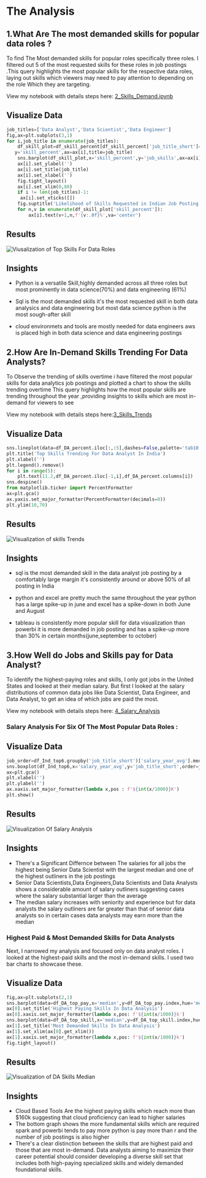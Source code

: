 
# The Analysis

## 1.What Are The most demanded skills for popular data roles ?

To find The Most demanded skills for popular roles 
specifically three roles. I filtered out 5 of the most requested skills for these roles in job postings .This query highlights the most popular skills for the respective data roles, laying out skills which viewers  may need to pay attention to depending on the role Which they are targeting.

View my notebook with details steps here:
[2_Skills_Demand.ipynb](3_Project/2_Skills_Demand.ipynb)

## Visualize Data
````python
job_titles=['Data Analyst','Data Scientist','Data Engineer']
fig,ax=plt.subplots(3,1)
for i,job_title in enumerate(job_titles):
    df_skill_plot=df_skill_percent[df_skill_percent['job_title_short']==job_title].head(5)
   y='skill_percent',ax=ax[i],title=job_title)
    sns.barplot(df_skill_plot,x='skill_percent',y='job_skills',ax=ax[i],hue='job_skills',palette='mako')
    ax[i].set_ylabel('')
    ax[i].set_title(job_title)
    ax[i].set_xlabel('') 
    fig.tight_layout()
    ax[i].set_xlim(0,80)
    if i != len(job_titles)-1:
     ax[i].set_xticks([])
    fig.suptitle('Likelihood of Skills Requested in Indian Job Posting')
    for n,v in enumerate(df_skill_plot['skill_percent']):
        ax[i].text(v+1,n,f'{v:.0f}%',va='center')
````
## Results
![Viusalization of Top Skills For Data Roles](3_Project/images/skill_demand_barchart.png)

## Insights
- Python is a versatile Skill,highly demanded across all three roles but most prominently in data science(70%) and data engineering (61%)

- Sql is the most demanded skills it's the most requested skill in both data analysics and data engineering but most data science python is the most sough-after skill
 
- cloud environmets and tools are mostly needed for data engineers aws is placed high in both data science and data engineering postings

## 2.How Are In-Demand Skills Trending For Data Analysts?

To Observe the trending of skills overtime i have filtered the most popular skills for data analytics job postings and plotted a chart to show the skills trending overtime This query highlights how the most popular skills are trending throughout the year ,providing insights to skills which are most in-demand for viewers to see 

View my notebook with details steps here:[3_Skills_Trends](3_Project/3_Skills_Trends.ipynb)

## Visualize Data
````python
sns.lineplot(data=df_DA_percent.iloc[:,:5],dashes=False,palette='tab10')
plt.title('Top Skills Trending For Data Analyst In India')
plt.xlabel('')
plt.legend().remove()
for i in range(5):
    plt.text(11.2,df_DA_percent.iloc[-1,i],df_DA_percent.columns[i])
sns.despine()
from matplotlib.ticker import PercentFormatter
ax=plt.gca()
ax.yaxis.set_major_formatter(PercentFormatter(decimals=0))
plt.ylim(10,70)
````
## Results
![Visualization of skills Trends](https://github.com/Johan0957/python-projects/blob/main/3_Project/images/skill_trend_line_chart.png)

## Insights
- sql is the most demanded skill in the data analyst job posting by a comfortably large margin it's consistently around or above 50% of all posting in India  

- python and excel are pretty much the same throughout the year python has a large spike-up in june and excel has a spike-down in both June and August 

- tableau is consistently more popular skill for data visualization than powerbi it is more demanded in job posting and has a spike-up more than 30% in certain months(june,september to october) 

## 3.How Well do Jobs and Skills pay for Data Analyst?

To identify the highest-paying roles and skills, I only got jobs in the United States and looked at their median salary. But first I looked at the salary distributions of common data jobs like Data Scientist, Data Engineer, and Data Analyst, to get an idea of which jobs are paid the most.

View my notebook with details steps here: [4_Salary_Analysis](3_Project/4.Salary_Analysis.ipynb)

### Salary Analysis For Six Of The Most Popular Data Roles :

## Visualize Data
````python
job_order=df_Ind_top6.groupby('job_title_short')['salary_year_avg'].median().sort_values(ascending=False).index
sns.boxplot(df_Ind_top6,x='salary_year_avg',y='job_title_short',order=job_order)
ax=plt.gca()
plt.xlabel('')
plt.ylabel('')
ax.xaxis.set_major_formatter(lambda x,pos : f'${int(x/1000)}K')
plt.show()
````

## Results
![Visualization Of Salary Analysis](3_Project/images/salary_analysis_box_chart.png)

## Insights

- There's a Significant Differnce between The salaries for all jobs the highest being Senior Data Scientist with the largest median and one of the highest outliners in the job postings
- Senior Data Scientists,Data Engineers,Data Scientists and Data Analysts shows a considerable amount of salary outliners suggesting cases where the salary substantial larger than the average 
- The median salary increases with seniority and experience but for data analysts the salary outliners are far greater than that of senior data analysts so in certain cases data analysts may earn more than the median

### Highest Paid & Most Demanded Skills for Data Analysts
Next, I narrowed my analysis and focused only on data analyst roles. I looked at the highest-paid skills and the most in-demand skills. I used two bar charts to showcase these.

## Visualize Data
````python
fig,ax=plt.subplots(2,1)
sns.barplot(data=df_DA_top_pay,x='median',y=df_DA_top_pay.index,hue='median',ax=ax[0],legend=False,palette='flare')
ax[0].set_title('Highest Paying Skills In Data Analysis')
ax[0].xaxis.set_major_formatter(lambda x,pos: f'${int(x/1000)}k')
sns.barplot(data=df_DA_top_skill,x='median',y=df_DA_top_skill.index,hue='median',ax=ax[1],legend=False,palette='flare')
ax[1].set_title('Most Demanded Skills In Data Analysis')
ax[1].set_xlim(ax[0].get_xlim())
ax[1].xaxis.set_major_formatter(lambda x,pos: f'${int(x/1000)}k')
fig.tight_layout()
````

## Results
![Visualization of DA Skills Median](3_Project/images/DA_skill_salary_bar_chart.png)

## Insights
- Cloud Based Tools Are the highest paying skills which reach more than $160k suggesting that cloud proficiency can lead to higher salaries 
- The bottom graph shows the more fundamental skills which are required spark and powerbi tends to pay more python is pay more than r and the number of job postings is also higher
- There's a clear distinction between the skills that are highest paid and those that are most in-demand. Data analysts aiming to maximize their career potential should consider developing a diverse skill set that includes both high-paying specialized skills and widely demanded foundational skills.